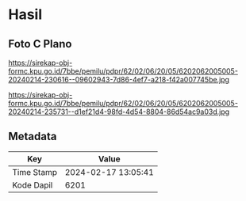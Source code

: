 # Hasil

## Foto C Plano

https://sirekap-obj-formc.kpu.go.id/7bbe/pemilu/pdpr/62/02/06/20/05/6202062005005-20240214-230616--09602943-7d86-4ef7-a218-f42a007745be.jpg

https://sirekap-obj-formc.kpu.go.id/7bbe/pemilu/pdpr/62/02/06/20/05/6202062005005-20240214-235731--d1ef21d4-98fd-4d54-8804-86d54ac9a03d.jpg


## Metadata

| Key        | Value               |
| ---------- | ------------------- |
| Time Stamp | 2024-02-17 13:05:41 |
| Kode Dapil | 6201                |



